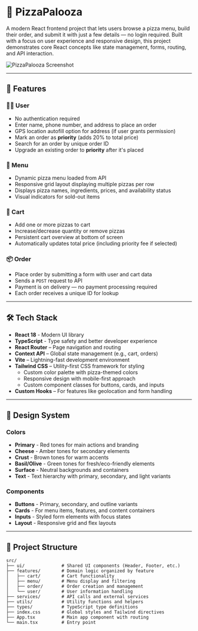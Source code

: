 # 🍕 PizzaPalooza

A modern React frontend project that lets users browse a pizza menu, build their order, and submit it with just a few details — no login required. Built with a focus on user experience and responsive design, this project demonstrates core React concepts like state management, forms, routing, and API interaction.

![PizzaPalooza Screenshot](./public/pizza-pattern.png)

---

## 🚀 Features

### 🧑‍🍳 User

- No authentication required
- Enter name, phone number, and address to place an order
- GPS location autofill option for address (if user grants permission)
- Mark an order as **priority** (adds 20% to total price)
- Search for an order by unique order ID
- Upgrade an existing order to **priority** after it's placed

### 🍕 Menu

- Dynamic pizza menu loaded from API
- Responsive grid layout displaying multiple pizzas per row
- Displays pizza names, ingredients, prices, and availability status
- Visual indicators for sold-out items

### 🛒 Cart

- Add one or more pizzas to cart
- Increase/decrease quantity or remove pizzas
- Persistent cart overview at bottom of screen
- Automatically updates total price (including priority fee if selected)

### 📦 Order

- Place order by submitting a form with user and cart data
- Sends a `POST` request to API
- Payment is on delivery — no payment processing required
- Each order receives a unique ID for lookup

---

## 🛠️ Tech Stack

- **React 18** - Modern UI library
- **TypeScript** - Type safety and better developer experience
- **React Router** – Page navigation and routing
- **Context API** – Global state management (e.g., cart, orders)
- **Vite** – Lightning-fast development environment
- **Tailwind CSS** – Utility-first CSS framework for styling
  - Custom color palette with pizza-themed colors
  - Responsive design with mobile-first approach
  - Custom component classes for buttons, cards, and inputs
- **Custom Hooks** – For features like geolocation and form handling

---

## 🎨 Design System

### Colors

- **Primary** - Red tones for main actions and branding
- **Cheese** - Amber tones for secondary elements
- **Crust** - Brown tones for warm accents
- **Basil/Olive** - Green tones for fresh/eco-friendly elements
- **Surface** - Neutral backgrounds and containers
- **Text** - Text hierarchy with primary, secondary, and light variants

### Components

- **Buttons** - Primary, secondary, and outline variants
- **Cards** - For menu items, features, and content containers
- **Inputs** - Styled form elements with focus states
- **Layout** - Responsive grid and flex layouts

---

## 📁 Project Structure

```
src/
├── ui/              # Shared UI components (Header, Footer, etc.)
├── features/        # Domain logic organized by feature
│   ├── cart/        # Cart functionality
│   ├── menu/        # Menu display and filtering
│   ├── order/       # Order creation and management
│   └── user/        # User information handling
├── services/        # API calls and external services
├── utils/           # Utility functions and helpers
├── types/           # TypeScript type definitions
├── index.css        # Global styles and Tailwind directives
├── App.tsx          # Main app component with routing
└── main.tsx         # Entry point
```
